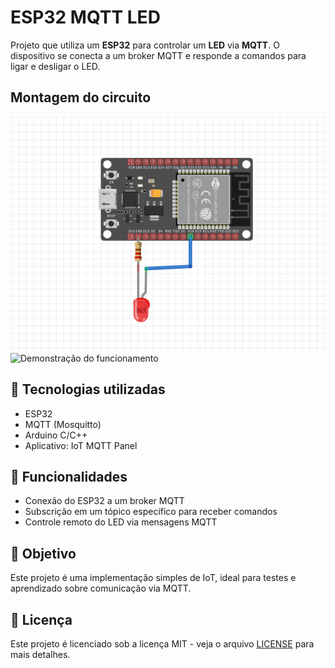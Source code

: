 # ESP32 MQTT LED 

Projeto que utiliza um **ESP32** para controlar um **LED** via **MQTT**. O dispositivo se conecta a um broker MQTT e responde a comandos para ligar e desligar o LED.

## Montagem do circuito
![Diagrama de conexão do ESP32](assets/esp32-mqtt.png)
![Demonstração do funcionamento](assets/gif.gif)


## 🔧 Tecnologias utilizadas
- ESP32
- MQTT (Mosquitto)
- Arduino C/C++
- Aplicativo: IoT MQTT Panel

## 🚀 Funcionalidades
- Conexão do ESP32 a um broker MQTT
- Subscrição em um tópico específico para receber comandos
- Controle remoto do LED via mensagens MQTT

## 📌 Objetivo
Este projeto é uma implementação simples de IoT, ideal para testes e aprendizado sobre comunicação via MQTT.




## 📜 Licença
Este projeto é licenciado sob a licença MIT - veja o arquivo [LICENSE](LICENSE) para mais detalhes.
